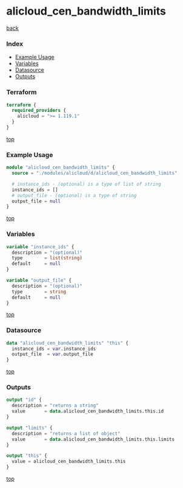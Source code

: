 # alicloud_cen_bandwidth_limits

[back](../alicloud.md)

### Index

- [Example Usage](#example-usage)
- [Variables](#variables)
- [Datasource](#datasource)
- [Outputs](#outputs)

### Terraform

```terraform
terraform {
  required_providers {
    alicloud = ">= 1.119.1"
  }
}
```

[top](#index)

### Example Usage

```terraform
module "alicloud_cen_bandwidth_limits" {
  source = "./modules/alicloud/d/alicloud_cen_bandwidth_limits"

  # instance_ids - (optional) is a type of list of string
  instance_ids = []
  # output_file - (optional) is a type of string
  output_file = null
}
```

[top](#index)

### Variables

```terraform
variable "instance_ids" {
  description = "(optional)"
  type        = list(string)
  default     = null
}

variable "output_file" {
  description = "(optional)"
  type        = string
  default     = null
}
```

[top](#index)

### Datasource

```terraform
data "alicloud_cen_bandwidth_limits" "this" {
  instance_ids = var.instance_ids
  output_file  = var.output_file
}
```

[top](#index)

### Outputs

```terraform
output "id" {
  description = "returns a string"
  value       = data.alicloud_cen_bandwidth_limits.this.id
}

output "limits" {
  description = "returns a list of object"
  value       = data.alicloud_cen_bandwidth_limits.this.limits
}

output "this" {
  value = alicloud_cen_bandwidth_limits.this
}
```

[top](#index)